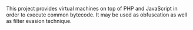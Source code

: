 This project provides virtual machines on top of PHP and JavaScript in order to execute common bytecode. It may be used as obfuscation as well as filter evasion technique.
